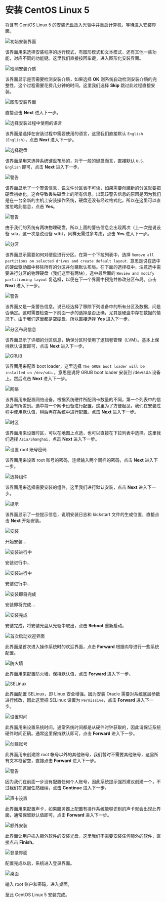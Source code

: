 # 安装 CentOS Linux 5

将含有 CentOS Linux 5 的安装光盘放入光驱中并重启计算机，等待进入安装界面。

![初始安装界面](assets/centos/01.png)

该界面用来选择安装程序的运行模式，有图形模式和文本模式，还有其他一些功能，对应不同的功能键。这里我们直接按回车键，进入图形化安装界面。

![检测安装介质](assets/centos/02.png)

该界面显示是否需要检测安装介质，如果选择 **OK** 则系统自动检测安装介质的完整性，这个过程需要花费几分钟的时间。这里我们选择 **Skip** 跳过此过程直接安装。

![图形安装界面](assets/centos/03.png)

直接点击 **Next** 进入下一步。

![选择安装过程中使用的语言](assets/centos/04.png)

该界面是选择在安装过程中需要使用的语言，这里我们直接默认 `English (English)`，点击 **Next** 进入下一步。

![选择键盘](assets/centos/05.png)

该界面是用来选择系统键盘布局的，对于一般的键盘而言，直接默认 `U.S. English` 即可，点击 **Next** 进入下一步。

![警告](assets/centos/06.png)

该界面显示了一个警告信息，说文件分区表不可读，如果需要创建新的分区就要把硬盘初始化，这会导致丢失磁盘上的所有信息。出现该警告信息的原因是因为我们是在一台全新的主机上安装操作系统，硬盘还没有经过格式化。所以在这里可以直接忽略此信息，点击 **Yes**。

![警告](assets/centos/07.png)

由于我们的系统有两块物理硬盘，所以上面的警告信息会出现两次（上一次是说设备 sda，这一次是说设备 sdb），同样无需过多考虑，点击 **Yes** 进入下一步。

![分区](assets/centos/08.png)

该界面显示需要如何对硬盘进行分区。在第一个下拉列表中，选择 `Remove all partitions on selected drives and create default layout.` 意思是说在选中的硬盘驱动器中移除所有的分区并创建默认布局。在下面的选择框中，注意选中需要进行分区的物理硬盘（我们这里有两块），选中最后面的 `Review and modify partitioning layout` 复选框，以便在下一个界面中预览并修改分区布局。点击 **Next** 进入下一步。

![警告](assets/centos/09.png)

该界面又是一条警告信息，说已经选择了移除下列设备中的所有分区及数据，问是否确定。这时需要检查一下前面一步的选择是否正确，尤其是硬盘中存在数据的情况下。由于我们这里都是空硬盘，所以直接选择 **Yes** 进入下一步。

![分区布局信息](assets/centos/10.png)

该界面显示了详细的分区信息，确保分区时使用了逻辑卷管理（LVM）。基本上保持默认设置即可，点击 **Next** 进入下一步。

![GRUB](assets/centos/11.png)

该界面用来配置 boot loader，这里选择 `The GRUB boot loader will be installed on /dev/sda.`，意思是说将 GRUB boot loader 安装到 /dev/sda 设备上。然后点击 **Next** 进入下一步。

![网络](assets/centos/12.png)

该界面用来配置网络设备。根据系统硬件所配网卡数量的不同，第一个列表中的信息会有所差别。选中每一个网卡设备进行配置，这里为了方便起见，我们在安装过程中使用默认值，稍后再在系统中进行配置。点击 **Next** 进入下一步。

![时区](assets/centos/13.png)

该界面用来设置时区，可以在地图上点选，也可以直接在下拉列表中选择。这里我们选择 `Asia/Shanghai`，点击 **Next** 进入下一步。

![设置 root 账号密码](assets/centos/14.png)

该界面用来设置 root 账号的密码，连续输入两个同样的密码，点击 **Next** 进入下一步。

![选择组件](assets/centos/15.png)

该界面用来选择需要安装的组件，这里我们进行默认安装，点击 **Next** 进入下一步。

![提示](assets/centos/16.png)

该界面显示了一些提示信息，说明安装日志和 kickstart 文件的生成位置，直接点击 **Next** 开始安装。

![安装](assets/centos/17.png)

开始安装...

![安装进行中](assets/centos/18.png)

安装进行中...

![安装进行中](assets/centos/19.png)

安装进行中...

![安装即将完成](assets/centos/20.png)

安装即将完成...

![安装完成](assets/centos/21.png)

安装完成，将安装光盘从光驱中取出，点击 **Reboot** 重新启动。

![首次启动欢迎界面](assets/centos/22.png)

此界面是首次进入操作系统时的欢迎界面，点击 **Forward** 根据向导进行一些系统配置。

![防火墙](assets/centos/23.png)

此界面用来配置防火墙，保持默认值，点击 **Forward** 进入下一步。

![SELinux](assets/centos/24.png)

此界面配置 SELinux，即 Linux 安全增强。因为安装 Oracle 需要对系统底层参数进行修改，因此这里把 SELinux 设置为 `Permissive`，点击 **Forward** 进入下一步。

![设置时间](assets/centos/25.png)

此界面用来设置系统时间，通常系统时间都是从硬件时钟获取的，因此请保证系统硬件时间正确。通常这里保持默认即可，点击 **Forward** 进入下一步。

![创建账号](assets/centos/26.png)

此界面用来创建除 root 帐号以外的其他账号，我们暂时不需要其他账号，这里所有文本框留空，直接点击 **Forward** 进入下一步。

![警告](assets/centos/27.png)

因为我们在前面一步没有配置任何个人账号，因此系统提示强烈建议创建一个，不过我们在这里任然继续，点击 **Continue** 进入下一步。

![声卡设置](assets/centos/28.png)

此界面用来配置声卡，如果服务器上配置有操作系统能够识别的声卡就会出现此界面，通常保留默认值即可，点击 **Forward** 进入下一步。

![额外安装](assets/centos/29.png)

此界面让用户插入额外软件的安装光盘，这里我们不需要安装任何额外的软件，直接点击 **Finish**。

![登录界面](assets/centos/30.png)

配置完成以后，系统进入登录界面。

![桌面](assets/centos/31.png)

输入 root 账户和密码，进入桌面。

至此 CentOS Linux 5 安装完成。

